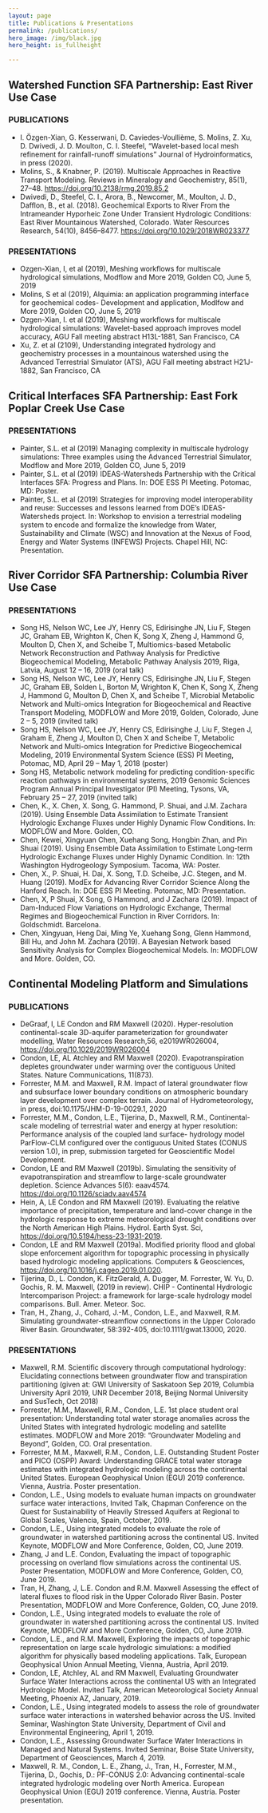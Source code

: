 ```yaml
---
layout: page
title: Publications & Presentations
permalink: /publications/
hero_image: /img/black.jpg
hero_height: is_fullheight

---
```


## Watershed Function SFA Partnership: East River Use Case
### PUBLICATIONS
- I. Özgen-Xian, G. Kesserwani, D. Caviedes-Voullième, S. Molins, Z. Xu, D. Dwivedi, J. D. Moulton, C. I. Steefel, “Wavelet-based local mesh refinement for rainfall-runoff simulations” Journal of Hydroinformatics, in press (2020).
- Molins, S., & Knabner, P. (2019). Multiscale Approaches in Reactive Transport Modeling. Reviews in Mineralogy and Geochemistry, 85(1), 27–48. https://doi.org/10.2138/rmg.2019.85.2
- Dwivedi, D., Steefel, C. I., Arora, B., Newcomer, M., Moulton, J. D., Dafflon, B., et al. (2018). Geochemical Exports to River From the Intrameander Hyporheic Zone Under Transient Hydrologic Conditions: East River Mountainous Watershed, Colorado. Water Resources Research, 54(10), 8456–8477. https://doi.org/10.1029/2018WR023377

### PRESENTATIONS 
- Ozgen-Xian, I, et al (2019), Meshing workflows for multiscale hydrological simulations, Modflow and More 2019, Golden CO, June 5, 2019
- Molins, S et al (2019), Alquimia: an application programming interface for geochemical codes- Development and application, Modlfow and More 2019, Golden CO, June 5, 2019
- Ozgen-Xian, I. et al (2019), Meshing workflows for multiscale hydrological simulations: Wavelet-based approach improves model accuracy, AGU Fall meeting abstract H13L-1881, San Francisco, CA
- Xu, Z. et al (2109), Understanding integrated hydrology and geochemistry processes in a mountainous watershed using the Advanced Terrestrial Simulator (ATS), AGU Fall meeting abstract H21J-1882, San Francisco, CA

## Critical Interfaces SFA Partnership: East Fork Poplar Creek Use Case
### PRESENTATIONS
- Painter, S.L. et al (2019) Managing complexity in multiscale hydrology simulations: Three examples using the Advanced Terrestrial Simulator, Modflow and More 2019, Golden CO, June 5, 2019
- Painter, S.L. et al (2019) IDEAS-Watersheds Partnership with the Critical Interfaces SFA: Progress and Plans. In: DOE ESS PI Meeting. Potomac, MD: Poster.
- Painter, S.L. et al (2019) Strategies for improving model interoperability and reuse: Successes and lessons learned from DOE’s IDEAS-Watersheds project. In: Workshop to envision a terrestrial modeling system to encode and formalize the knowledge from Water, Sustainability and Climate (WSC) and Innovation at the Nexus of Food, Energy and Water Systems (INFEWS) Projects. Chapel Hill, NC: Presentation.

## River Corridor SFA Partnership: Columbia River Use Case
### PRESENTATIONS
- Song HS, Nelson WC, Lee JY, Henry CS, Edirisinghe JN, Liu F, Stegen JC, Graham EB, Wrighton K, Chen K, Song X, Zheng J, Hammond G, Moulton D, Chen X, and Scheibe T, Multiomics-based Metabolic Network Reconstruction and Pathway Analysis for Predictive Biogeochemical Modeling, Metabolic Pathway Analysis 2019, Riga, Latvia, August 12 – 16, 2019 (oral talk)
- Song HS, Nelson WC, Lee JY, Henry CS, Edirisinghe JN, Liu F, Stegen JC, Graham EB, Solden L, Borton M, Wrighton K, Chen K, Song X, Zheng J, Hammond G, Moulton D, Chen X, and Scheibe T, Microbial Metabolic Network and Multi-omics Integration for Biogeochemical and Reactive Transport Modeling, MODFLOW and More 2019, Golden, Colorado, June 2 – 5, 2019 (invited talk)
- Song HS, Nelson WC, Lee JY, Henry CS, Edirisinghe J, Liu F, Stegen J, Graham E, Zheng J, Moulton D, Chen X and Scheibe T, Metabolic Network and Multi-omics Integration for Predictive Biogeochemical Modeling, 2019 Environmental System Science (ESS) PI Meeting, Potomac, MD, April 29 – May 1, 2018 (poster)
- Song HS, Metabolic network modeling for predicting condition-specific reaction pathways in environmental systems, 2019 Genomic Sciences Program Annual Principal Investigator (PI) Meeting, Tysons, VA, February 25 – 27, 2019 (invited talk)
- Chen, K., X. Chen, X. Song, G. Hammond, P. Shuai, and J.M. Zachara (2019). Using Ensemble Data Assimilation to Estimate Transient Hydrologic Exchange Fluxes under Highly Dynamic Flow Conditions. In: MODFLOW and More. Golden, CO.
- Chen, Kewei, Xingyuan Chen, Xuehang Song, Hongbin Zhan, and Pin Shuai (2019). Using Ensemble Data Assimilation to Estimate Long-term Hydrologic Exchange Fluxes under Highly Dynamic Condition. In: 12th Washington Hydrogeology Symposium. Tacoma, WA: Poster.
- Chen, X., P. Shuai, H. Dai, X. Song, T.D. Scheibe, J.C. Stegen, and M. Huang (2019). ModEx for Advancing River Corridor Science Along the Hanford Reach. In: DOE ESS PI Meeting. Potomac, MD: Presentation.
- Chen, X, P Shuai, X Song, G Hammond, and J Zachara (2019). Impact of Dam-Induced Flow Variations on Hydrologic Exchange, Thermal Regimes and Biogeochemical Function in River Corridors. In: Goldschmidt. Barcelona. 
- Chen, Xingyuan, Heng Dai, Ming Ye, Xuehang Song, Glenn Hammond, Bill Hu, and John M. Zachara (2019). A Bayesian Network based Sensitivity Analysis for Complex Biogeochemical Models. In: MODFLOW and More. Golden, CO. 

## Continental Modeling Platform and Simulations
### PUBLICATIONS
- DeGraaf, I, LE Condon and RM Maxwell (2020). Hyper-resolution continental-scale 3D-aquifer parameterization for groundwater modelling, Water Resources Research,56, e2019WR026004, https://doi.org/10.1029/2019WR026004
- Condon, LE, AL Atchley and RM Maxwell (2020). Evapotranspiration depletes groundwater under warming over the contiguous United States. Nature Communications, 11(873).
- Forrester, M.M. and Maxwell, R.M. Impact of lateral groundwater flow and subsurface lower boundary conditions on atmospheric boundary layer development over complex terrain. Journal of Hydrometeorology, in press, doi:10.1175/JHM-D-19-0029.1, 2020
- Forrester, M.M., Condon, L.E., Tijerina, D., Maxwell, R.M., Continental-scale modeling of terrestrial water and energy at hyper resolution: Performance analysis of the coupled land surface- hydrology model ParFlow-CLM configured over the contiguous United States (CONUS version 1.0), in prep, submission targeted for Geoscientific Model Development.
- Condon, LE and RM Maxwell (2019b). Simulating the sensitivity of evapotranspiration and streamflow to large-scale groundwater depletion. Science Advances 5(6): eaav4574. https://doi.org/10.1126/sciadv.aav4574
- Hein, A, LE Condon and RM Maxwell (2019). Evaluating the relative importance of precipitation, temperature and land-cover change in the hydrologic response to extreme meteorological drought conditions over the North American High Plains. Hydrol. Earth Syst. Sci,  https://doi.org/10.5194/hess-23-1931-2019.
- Condon, LE and RM Maxwell (2019a). Modified priority flood and global slope enforcement algorithm for topographic processing in physically based hydrologic modeling applications. Computers & Geosciences,  https://doi.org/10.1016/j.cageo.2019.01.020.
- Tijerina, D., L. Condon, K. FitzGerald, A. Dugger, M. Forrester, W. Yu, D. Gochis, R. M. Maxwell, (2019 in review). CHIP - Continental Hydrologic Intercomparison Project: a framework for large-scale hydrology model comparisons. Bull. Amer. Meteor. Soc.
- Tran, H., Zhang, J., Cohard, J.-M., Condon, L.E., and Maxwell, R.M. Simulating groundwater-streamflow connections in the Upper Colorado River Basin. Groundwater, 58:392-405, doi:10.1111/gwat.13000, 2020.

### PRESENTATIONS
- Maxwell, R.M. Scientific discovery through computational hydrology: Elucidating connections between groundwater flow and transpiration partitioning (given at: GWI University of Saskatoon Sep 2019, Columbia University April 2019, UNR December 2018, Beijing Normal University and SusTech, Oct 2018) 
- Forrester, M.M., Maxwell, R.M., Condon, L.E. 1st place student oral presentation: Understanding total water storage anomalies across the United States with integrated hydrologic modeling and satellite estimates. MODFLOW and More 2019: “Groundwater Modeling and Beyond”, Golden, CO. Oral presentation.
- Forrester, M.M., Maxwell, R.M., Condon, L.E. Outstanding Student Poster and PICO (OSPP) Award: Understanding GRACE total water storage estimates with integrated hydrologic modeling across the continental United States. European Geophysical Union (EGU) 2019 conference. Vienna, Austria. Poster presentation.
- Condon, L.E., Using models to evaluate human impacts on groundwater surface water interactions, Invited Talk, Chapman Conference on the Quest for Sustainability of Heavily Stressed Aquifers at Regional to Global Scales, Valencia, Spain, October, 2019.
- Condon, L.E., Using integrated models to evaluate the role of groundwater in watershed partitioning across the continental US. Invited Keynote, MODFLOW and More Conference, Golden, CO, June 2019.
- Zhang, J and L.E. Condon, Evaluating the impact of topographic processing on overland flow simulations across the continental US. Poster Presentation, MODFLOW and More Conference, Golden, CO, June 2019.
- Tran, H, Zhang, J, L.E. Condon and R.M. Maxwell Assessing the effect of lateral fluxes to flood risk in the Upper Colorado River Basin. Poster Presentation, MODFLOW and More Conference, Golden, CO, June 2019.
- Condon, L.E., Using integrated models to evaluate the role of groundwater in watershed partitioning across the continental US. Invited Keynote, MODFLOW and More Conference, Golden, CO, June 2019.
- Condon, L.E., and R.M. Maxwell, Exploring the impacts of topographic representation on large scale hydrologic simulations: a modified algorithm for physically based modeling applications. Talk, European Geophysical Union Annual Meeting, Vienna, Austria, April 2019.
- Condon, LE, Atchley, AL and RM Maxwell, Evaluating Groundwater Surface Water Interactions across the continental US with an Integrated Hydrologic Model. Invited Talk, American Meteorological Society Annual Meeting, Phoenix AZ, January, 2019.
- Condon, L.E., Using integrated models to assess the role of groundwater surface water interactions in watershed behavior across the US. Invited Seminar, Washington State University, Department of Civil and Environmental Engineering, April 1, 2019.
- Condon, L.E., Assessing Groundwater Surface Water Interactions in Managed and Natural Systems. Invited Seminar, Boise State University, Department of Geosciences, March 4, 2019.  
- Maxwell, R. M., Condon, L. E., Zhang, J., Tran, H., Forrester, M.M., Tijerina, D., Gochis, D.: PF-CONUS 2.0: Advancing continental-scale integrated hydrologic modeling over North America. European Geophysical Union (EGU) 2019 conference. Vienna, Austria. Poster presentation.




